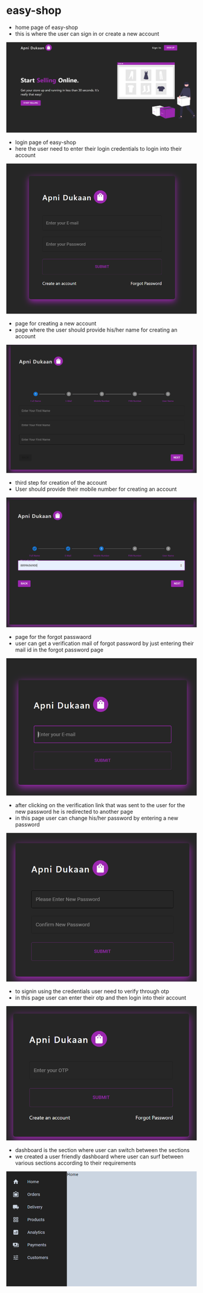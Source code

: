 # easy-shop
* home page of easy-shop 
* this is where the user can sign in or create a new account
<img src="/projectliveimages/1.png">

* login page of easy-shop
* here the user need to enter their login credentials to login into their account
<img src="/projectliveimages/2.png">

* page for creating a new account 
* page where the user should provide his/her name for creating an account
<img src="/projectliveimages/3.png">

* third step for creation of the account
* User should provide their mobile number for creating an account
<img src="/projectliveimages/4.png">

* page for the forgot passwaord
* user can get a verification mail of forgot password by just entering their mail id in the forgot password page
<img src="/projectliveimages/5.png">

* after clicking on the verification link that was sent to the user for the new password he is redirected to another page
* in this page user can change his/her password by entering a new password
<img src="/projectliveimages/6.png">

* to signin using the credentials user need to verify through otp
* in this page user can enter their otp and then login into their account
<img src="/projectliveimages/7.png">

* dashboard is the section where user can switch between the sections 
* we created a user friendly dashboard where user can surf between various sections according to their requirements
<img src="/projectliveimages/8.png">